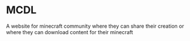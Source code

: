 # MCDL
A website for minecraft community where they can share their creation or where they can download content for their minecraft
